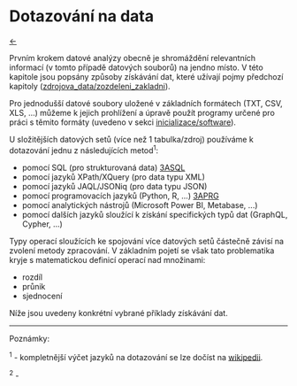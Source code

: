 # Dotazování na data

[←](../Readme.md)

Prvním krokem datové analýzy obecně je shromáždění relevantních informací (v tomto případě datových souborů) na jendno místo. V této kapitole jsou popsány způsoby získávání dat, které užívají pojmy předchozí kapitoly ([zdrojova_data/zozdeleni_zakladni](../2_zdrojova_data/A_rozdeleni_zakladni.ipynb)).

Pro jednodušší datové soubory uložené v základních formátech (TXT, CSV, XLS, ...) můžeme k jejich prohlížení a úpravě použít programy určené pro práci s těmito formáty (uvedeno v sekci [inicializace/software](../1_inicializace/B_software.md)). 

U složitějších datových setů (více než 1 tabulka/zdroj) používáme k dotazování jednu z následujících metod<sup>1</sup>:

- pomocí SQL (pro strukturovaná data) [3ASQL](A_dotazy_SQL.md) 
- pomocí jazyků XPath/XQuery (pro data typu XML)
- pomocí jazyků JAQL/JSONiq (pro data typu JSON)
- pomocí programovacích jazyků (Python, R, ...) [3APRG](A_dotazy_prg.md) 
- pomocí analytických nástrojů (Microsoft Power BI, Metabase, ...)
- pomocí dalších jazyků sloužící k získání specifických typů dat (GraphQL, Cypher, ...)

Typy operací sloužících ke spojování více datových setů částečně závisí na zvolení metody zpracování. V základním pojetí se však tato problematika kryje s matematickou definicí operací nad množinami:

- rozdíl
- průnik
- sjednocení

Níže jsou uvedeny konkrétní vybrané příklady získávání dat.


--------
Poznámky:

<sup>1</sup> - kompletnější výčet jazyků na dotazování se lze dočíst na [wikipedii](https://en.wikipedia.org/wiki/Query_language).

<sup>2</sup> -
